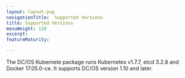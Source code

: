 ```yaml
---
layout: layout.pug
navigationTitle:  Supported Versions
title: Supported Versions
menuWeight: 110
excerpt:
featureMaturity:

---
```


<!-- This source repo for this topic is https://github.com/mesosphere/dcos-kubernetes -->

The DC/OS Kubernete package runs Kubernetes v1.7.7, etcd 3.2.8 and Docker 17.05.0-ce. It supports DC/OS version 1.10 and later.

